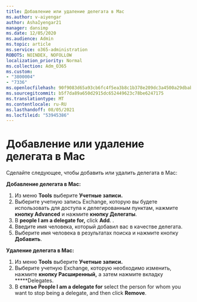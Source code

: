 ```yaml
---
title: Добавление или удаление делегата в Mac
ms.author: v-aiyengar
author: AshaIyengar21
manager: dansimp
ms.date: 12/05/2020
ms.audience: Admin
ms.topic: article
ms.service: o365-administration
ROBOTS: NOINDEX, NOFOLLOW
localization_priority: Normal
ms.collection: Adm_O365
ms.custom:
- "3800004"
- "7336"
ms.openlocfilehash: 90f9083d65a93cb6fc4f5ea3b8c1b378e209dc3a4500a29dbab04ef958ea93c7
ms.sourcegitcommit: b5f7da89a650d2915dc652449623c78be6247175
ms.translationtype: MT
ms.contentlocale: ru-RU
ms.lasthandoff: 08/05/2021
ms.locfileid: "53945386"
---
```

# <a name="how-to-add-or-remove-a-delegate-in-mac"></a>Добавление или удаление делегата в Mac

Сделайте следующее, чтобы добавить или удалить делегата в Mac:

**Добавление делегата в Mac:**

1. Из меню **Tools** выберите **Учетные записи.**
1. Выберите учетную запись Exchange, которую вы будете использовать для доступа к делегированным пунктам, нажмите **кнопку Advanced** и нажмите **кнопку Делегаты**.
1. В **people I am a delegate for,** click **Add**. .
1. Введите имя человека, который добавил вас в качестве делегата.
1. Выберите имя человека в результатах поиска и нажмите кнопку **Добавить**.
 
**Удаление делегата в Mac:**

1. Из меню **Tools** выберите **Учетные записи.**
1. Выберите учетную Exchange, которую необходимо изменить, нажмите **кнопку Расширенный,** а затем нажмите вкладку *****Delegates.
1. В **статье People I am a delegate for** select the person for whom you want to stop being a delegate, and then click **Remove**.
